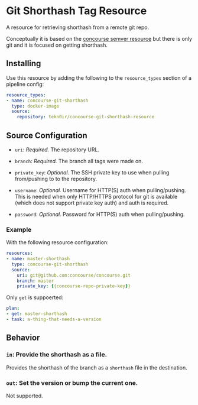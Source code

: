 # Git Shorthash Tag Resource

A resource for retrieving shorthash from a remote git repo.

Conceptually it is based on the [concourse semver resource](https://github.com/concourse/semver-resource) but there is only git and it is focused on getting shorthash.

## Installing

Use this resource by adding the following to the `resource_types` section of a pipeline config:

```yaml
resource_types:
- name: concourse-git-shorthash
  type: docker-image
  source:
    repository: tekn0ir/concourse-git-shorthash-resource
```

## Source Configuration

* `uri`: *Required.* The repository URL.

* `branch`: *Required.* The branch all tags were made on.

* `private_key`: *Optional.* The SSH private key to use when pulling from/pushing to to the repository.

* `username`: *Optional.* Username for HTTP(S) auth when pulling/pushing.
   This is needed when only HTTP/HTTPS protocol for git is available (which does not support private key auth) and auth is required.

* `password`: *Optional.* Password for HTTP(S) auth when pulling/pushing.

### Example

With the following resource configuration:

``` yaml
resources:
- name: master-shorthash
  type: concourse-git-shorthash
  source:
    uri: git@github.com:concourse/concourse.git
    branch: master
    private_key: {{concourse-repo-private-key}}
```

Only `get` is suppoerted:

``` yaml
plan:
- get: master-shorthash
- task: a-thing-that-needs-a-version
```

## Behavior

### `in`: Provide the shorthash as a file.

Provides the shorthash of the branch as a `shorthash` file in the destination.


### `out`: Set the version or bump the current one.

Not supported.
